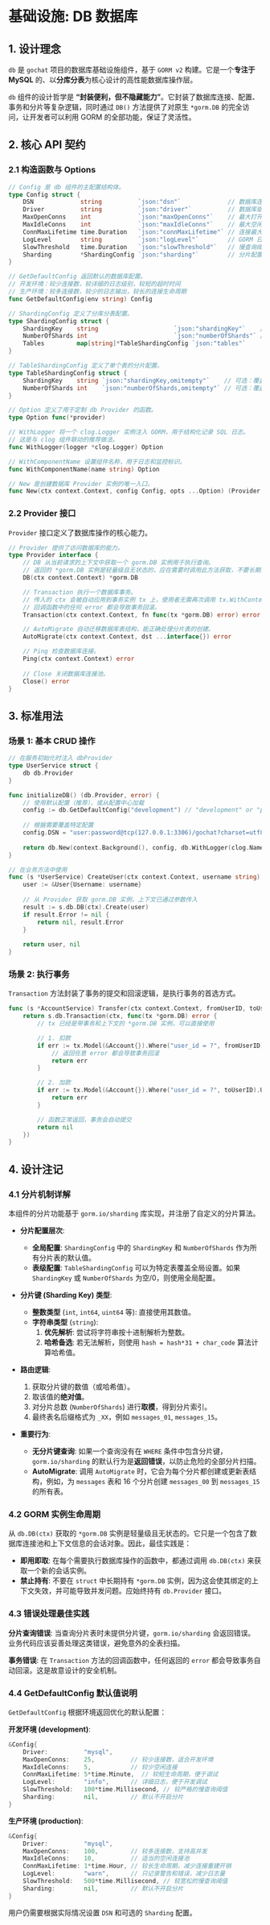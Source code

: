 # 基础设施: DB 数据库

## 1. 设计理念

`db` 是 `gochat` 项目的数据库基础设施组件，基于 `GORM v2` 构建。它是一个**专注于 MySQL** 的、以**分库分表**为核心设计的高性能数据库操作层。

`db` 组件的设计哲学是 **“封装便利，但不隐藏能力”**。它封装了数据库连接、配置、事务和分片等复杂逻辑，同时通过 `DB()` 方法提供了对原生 `*gorm.DB` 的完全访问，让开发者可以利用 GORM 的全部功能，保证了灵活性。

## 2. 核心 API 契约

### 2.1 构造函数与 Options

```go
// Config 是 db 组件的主配置结构体。
type Config struct {
	DSN             string          `json:"dsn"`             // 数据库连接字符串
	Driver          string          `json:"driver"`          // 数据库驱动，仅支持 "mysql"
	MaxOpenConns    int             `json:"maxOpenConns"`    // 最大打开连接数
	MaxIdleConns    int             `json:"maxIdleConns"`    // 最大空闲连接数
	ConnMaxLifetime time.Duration   `json:"connMaxLifetime"` // 连接最大生命周期
	LogLevel        string          `json:"logLevel"`        // GORM 日志级别: "silent", "info", "warn", "error"
	SlowThreshold   time.Duration   `json:"slowThreshold"`   // 慢查询阈值
	Sharding        *ShardingConfig `json:"sharding"`        // 分片配置，可选
}

// GetDefaultConfig 返回默认的数据库配置。
// 开发环境：较少连接数，较详细的日志级别，较短的超时时间
// 生产环境：较多连接数，较少的日志输出，较长的连接生命周期
func GetDefaultConfig(env string) Config

// ShardingConfig 定义了分库分表配置。
type ShardingConfig struct {
	ShardingKey    string                     `json:"shardingKey"`    // 分片键字段名，如 "user_id"
	NumberOfShards int                        `json:"numberOfShards"` // 分片总数，如 16
	Tables         map[string]*TableShardingConfig `json:"tables"`     // 表名到分片配置的映射
}

// TableShardingConfig 定义了单个表的分片配置。
type TableShardingConfig struct {
	ShardingKey    string `json:"shardingKey,omitempty"`    // 可选：覆盖全局分片键
	NumberOfShards int    `json:"numberOfShards,omitempty"` // 可选：覆盖全局分片数
}

// Option 定义了用于定制 db Provider 的函数。
type Option func(*provider)

// WithLogger 将一个 clog.Logger 实例注入 GORM，用于结构化记录 SQL 日志。
// 这是与 clog 组件联动的推荐做法。
func WithLogger(logger *clog.Logger) Option

// WithComponentName 设置组件名称，用于日志和监控标识。
func WithComponentName(name string) Option

// New 是创建数据库 Provider 实例的唯一入口。
func New(ctx context.Context, config Config, opts ...Option) (Provider, error)
```

### 2.2 Provider 接口

`Provider` 接口定义了数据库操作的核心能力。

```go
// Provider 提供了访问数据库的能力。
type Provider interface {
	// DB 从当前请求的上下文中获取一个 gorm.DB 实例用于执行查询。
	// 返回的 *gorm.DB 实例是轻量级且无状态的，应在需要时调用此方法获取，不要长期持有。
	DB(ctx context.Context) *gorm.DB

	// Transaction 执行一个数据库事务。
	// 传入的 ctx 会被自动应用到事务实例 tx 上，使用者无需再次调用 tx.WithContext(ctx)。
	// 回调函数中的任何 error 都会导致事务回滚。
	Transaction(ctx context.Context, fn func(tx *gorm.DB) error) error

	// AutoMigrate 自动迁移数据库表结构，能正确处理分片表的创建。
	AutoMigrate(ctx context.Context, dst ...interface{}) error

	// Ping 检查数据库连接。
	Ping(ctx context.Context) error
	
	// Close 关闭数据库连接池。
	Close() error
}
```

## 3. 标准用法

### 场景 1: 基本 CRUD 操作

```go
// 在服务初始化时注入 dbProvider
type UserService struct {
    db db.Provider
}

func initializeDB() (db.Provider, error) {
    // 使用默认配置（推荐），或从配置中心加载
    config := db.GetDefaultConfig("development") // "development" or "production"
    
    // 根据需要覆盖特定配置
    config.DSN = "user:password@tcp(127.0.0.1:3306)/gochat?charset=utf8mb4&parseTime=True&loc=Local"
    
    return db.New(context.Background(), config, db.WithLogger(clog.Namespace("gorm")))
}

// 在业务方法中使用
func (s *UserService) CreateUser(ctx context.Context, username string) (*User, error) {
    user := &User{Username: username}
    
    // 从 Provider 获取 gorm.DB 实例，上下文已通过参数传入
    result := s.db.DB(ctx).Create(user)
    if result.Error != nil {
        return nil, result.Error
    }
    
    return user, nil
}
```

### 场景 2: 执行事务

`Transaction` 方法封装了事务的提交和回滚逻辑，是执行事务的首选方式。

```go
func (s *AccountService) Transfer(ctx context.Context, fromUserID, toUserID string, amount int64) error {
    return s.db.Transaction(ctx, func(tx *gorm.DB) error {
        // tx 已经是带事务和上下文的 *gorm.DB 实例，可以直接使用

        // 1. 扣款
        if err := tx.Model(&Account{}).Where("user_id = ?", fromUserID).Update("balance", gorm.Expr("balance - ?", amount)).Error; err != nil {
            // 返回任意 error 都会导致事务回滚
            return err
        }

        // 2. 加款
        if err := tx.Model(&Account{}).Where("user_id = ?", toUserID).Update("balance", gorm.Expr("balance + ?", amount)).Error; err != nil {
            return err
        }

        // 函数正常返回，事务会自动提交
        return nil
    })
}
```

## 4. 设计注记

### 4.1 分片机制详解

本组件的分片功能基于 `gorm.io/sharding` 库实现，并注册了自定义的分片算法。

-   **分片配置层次**:
    -   **全局配置**: `ShardingConfig` 中的 `ShardingKey` 和 `NumberOfShards` 作为所有分片表的默认值。
    -   **表级配置**: `TableShardingConfig` 可以为特定表覆盖全局设置。如果 `ShardingKey` 或 `NumberOfShards` 为空/0，则使用全局配置。

-   **分片键 (Sharding Key) 类型**:
    -   **整数类型** (`int`, `int64`, `uint64` 等): 直接使用其数值。
    -   **字符串类型** (`string`):
        1.  **优先解析**: 尝试将字符串按十进制解析为整数。
        2.  **哈希备选**: 若无法解析，则使用 `hash = hash*31 + char_code` 算法计算哈希值。

-   **路由逻辑**:
    1.  获取分片键的数值（或哈希值）。
    2.  取该值的**绝对值**。
    3.  对分片总数 (`NumberOfShards`) 进行**取模**，得到分片索引。
    4.  最终表名后缀格式为 `_XX`，例如 `messages_01`, `messages_15`。

-   **重要行为**:
    -   **无分片键查询**: 如果一个查询没有在 `WHERE` 条件中包含分片键，`gorm.io/sharding` 的默认行为是**返回错误**，以防止危险的全部分片扫描。
    -   **AutoMigrate**: 调用 `AutoMigrate` 时，它会为每个分片都创建或更新表结构，例如，为 `messages` 表和 16 个分片创建 `messages_00` 到 `messages_15` 的所有表。

### 4.2 GORM 实例生命周期

从 `db.DB(ctx)` 获取的 `*gorm.DB` 实例是轻量级且无状态的。它只是一个包含了数据库连接池和上下文信息的会话对象。因此，最佳实践是：

-   **即用即取**: 在每个需要执行数据库操作的函数中，都通过调用 `db.DB(ctx)` 来获取一个新的会话实例。
-   **禁止持有**: 不要在 `struct` 中长期持有 `*gorm.DB` 实例，因为这会使其绑定的上下文失效，并可能导致并发问题。应始终持有 `db.Provider` 接口。

### 4.3 错误处理最佳实践

**分片查询错误**: 当查询分片表时未提供分片键，`gorm.io/sharding` 会返回错误。业务代码应该妥善处理这类错误，避免意外的全表扫描。

**事务错误**: 在 `Transaction` 方法的回调函数中，任何返回的 `error` 都会导致事务自动回滚。这是故意设计的安全机制。

### 4.4 GetDefaultConfig 默认值说明

`GetDefaultConfig` 根据环境返回优化的默认配置：

**开发环境 (development)**:
```go
&Config{
    Driver:          "mysql",
    MaxOpenConns:    25,          // 较少连接数，适合开发环境
    MaxIdleConns:    5,           // 较少空闲连接
    ConnMaxLifetime: 5*time.Minute,  // 较短生命周期，便于调试
    LogLevel:        "info",      // 详细日志，便于开发调试
    SlowThreshold:   100*time.Millisecond, // 较严格的慢查询阈值
    Sharding:        nil,         // 默认不开启分片
}
```

**生产环境 (production)**:
```go
&Config{
    Driver:          "mysql",
    MaxOpenConns:    100,         // 较多连接数，支持高并发
    MaxIdleConns:    10,          // 适当的空闲连接池
    ConnMaxLifetime: 1*time.Hour, // 较长生命周期，减少连接重建开销
    LogLevel:        "warn",      // 只记录警告和错误，减少日志量
    SlowThreshold:   500*time.Millisecond, // 较宽松的慢查询阈值
    Sharding:        nil,         // 默认不开启分片
}
```

用户仍需要根据实际情况设置 `DSN` 和可选的 `Sharding` 配置。